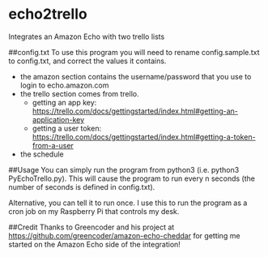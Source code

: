 # echo2trello
Integrates an Amazon Echo with two trello lists

##config.txt
To use this program you will need to rename config.sample.txt to config.txt, and correct the values it contains.
  - the amazon section contains the username/password that you use to login to echo.amazon.com
  - the trello section comes from trello.
    - getting an app key: https://trello.com/docs/gettingstarted/index.html#getting-an-application-key
    - getting a user token: https://trello.com/docs/gettingstarted/index.html#getting-a-token-from-a-user
  - the schedule

##Usage
You can simply run the program from python3 (i.e. python3 PyEchoTrello.py).  This will cause the program to run every n seconds (the number of seconds is defined in config.txt).

Alternative, you can tell it to run once.  I use this to run the program as a cron job on my Raspberry Pi that controls my desk.

##Credit
Thanks to Greencoder and his project at https://github.com/greencoder/amazon-echo-cheddar for getting me started on the Amazon Echo side of the integration!
